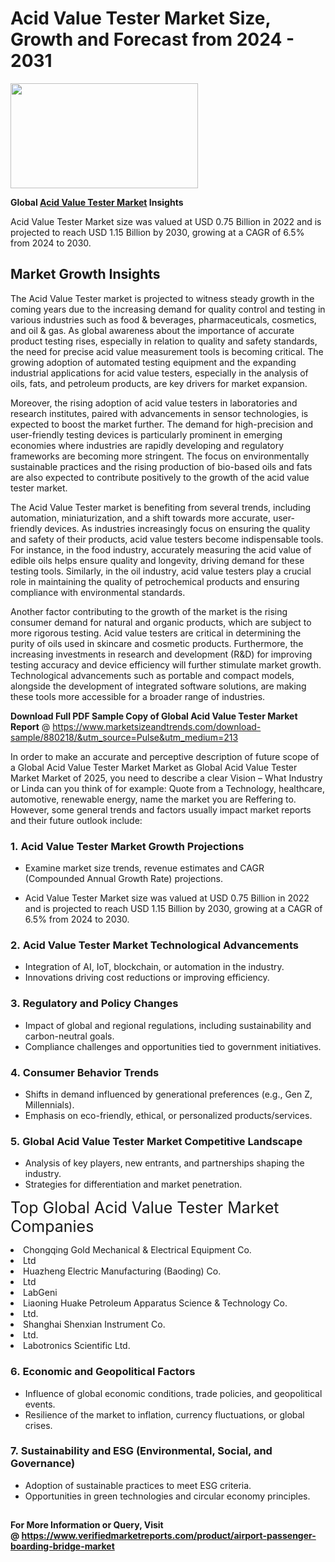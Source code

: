 <H1>Acid Value Tester Market Size, Growth and Forecast from 2024 - 2031</H1><img class="aligncenter size-medium wp-image-584254" src="https://thirdeyenews.in/wp-content/uploads/2024/09/Global-Market-Research-300x168.jpeg" alt="" width="300" height="168" /><p><strong>Global&nbsp;<a href="https://www.marketsizeandtrends.com/download-sample/880218/&amp;utm_source=Pulse&amp;utm_medium=213">Acid Value Tester Market</a> Insights</strong></p><p>Acid Value Tester Market size was valued at USD 0.75 Billion in 2022 and is projected to reach USD 1.15 Billion by 2030, growing at a CAGR of 6.5% from 2024 to 2030.</p><p><h2>Market Growth Insights</h2> <p>The Acid Value Tester market is projected to witness steady growth in the coming years due to the increasing demand for quality control and testing in various industries such as food & beverages, pharmaceuticals, cosmetics, and oil & gas. As global awareness about the importance of accurate product testing rises, especially in relation to quality and safety standards, the need for precise acid value measurement tools is becoming critical. The growing adoption of automated testing equipment and the expanding industrial applications for acid value testers, especially in the analysis of oils, fats, and petroleum products, are key drivers for market expansion.</p> <p>Moreover, the rising adoption of acid value testers in laboratories and research institutes, paired with advancements in sensor technologies, is expected to boost the market further. The demand for high-precision and user-friendly testing devices is particularly prominent in emerging economies where industries are rapidly developing and regulatory frameworks are becoming more stringent. The focus on environmentally sustainable practices and the rising production of bio-based oils and fats are also expected to contribute positively to the growth of the acid value tester market.</p> <p></p> <p>The Acid Value Tester market is benefiting from several trends, including automation, miniaturization, and a shift towards more accurate, user-friendly devices. As industries increasingly focus on ensuring the quality and safety of their products, acid value testers become indispensable tools. For instance, in the food industry, accurately measuring the acid value of edible oils helps ensure quality and longevity, driving demand for these testing tools. Similarly, in the oil industry, acid value testers play a crucial role in maintaining the quality of petrochemical products and ensuring compliance with environmental standards.</p> <p>Another factor contributing to the growth of the market is the rising consumer demand for natural and organic products, which are subject to more rigorous testing. Acid value testers are critical in determining the purity of oils used in skincare and cosmetic products. Furthermore, the increasing investments in research and development (R&D) for improving testing accuracy and device efficiency will further stimulate market growth. Technological advancements such as portable and compact models, alongside the development of integrated software solutions, are making these tools more accessible for a broader range of industries.</p> <p></p><p><span class=""><strong>Download Full PDF Sample Copy of Global Acid Value Tester Market Report</strong> @ <a href="https://www.marketsizeandtrends.com/download-sample/880218/&amp;utm_source=Pulse&amp;utm_medium=213" target="_blank">https://www.marketsizeandtrends.com/download-sample/880218/&amp;utm_source=Pulse&amp;utm_medium=213</a></span></p><p>In order to make an accurate and perceptive description of future scope of a Global&nbsp;Acid Value Tester Market Market as Global&nbsp;Acid Value Tester Market Market of 2025, you need to describe a clear Vision &ndash; What Industry or Linda can you think of for example: Quote from a Technology, healthcare, automotive, renewable energy, name the market you are Reffering to. However, some general trends and factors usually impact market reports and their future outlook include:</p><h3>1.&nbsp;<strong>Acid Value Tester Market Growth Projections</strong></h3><ul><li>Examine market size trends, revenue estimates and CAGR (Compounded Annual Growth Rate) projections.</li><li><p>Acid Value Tester Market size was valued at USD 0.75 Billion in 2022 and is projected to reach USD 1.15 Billion by 2030, growing at a CAGR of 6.5% from 2024 to 2030.</p></li></ul><h3>2.&nbsp;<strong>Acid Value Tester Market Technological Advancements</strong></h3><ul><li>Integration of AI, IoT, blockchain, or automation in the industry.</li><li>Innovations driving cost reductions or improving efficiency.</li></ul><h3>3.&nbsp;<strong>Regulatory and Policy Changes</strong></h3><ul><li>Impact of global and regional regulations, including sustainability and carbon-neutral goals.</li><li>Compliance challenges and opportunities tied to government initiatives.</li></ul><h3>4.&nbsp;<strong>Consumer Behavior Trends</strong></h3><ul><li>Shifts in demand influenced by generational preferences (e.g., Gen Z, Millennials).</li><li>Emphasis on eco-friendly, ethical, or personalized products/services.</li></ul><h3>5.&nbsp;<strong>Global Acid Value Tester Market Competitive Landscape</strong></h3><ul><li>Analysis of key players, new entrants, and partnerships shaping the industry.</li><li>Strategies for differentiation and market penetration.</li></ul><p data-pm-slice="1 1 []"><span style="color: inherit; font-family: inherit; font-size: 25px;">Top Global Acid Value Tester Market Companies</span></p><div class="" data-test-id=""><p><li>Chongqing Gold Mechanical & Electrical Equipment Co.</li><li>Ltd</li><li> Huazheng Electric Manufacturing (Baoding) Co.</li><li> Ltd</li><li> LabGeni</li><li> Liaoning Huake Petroleum Apparatus Science & Technology Co.</li><li> Ltd.</li><li> Shanghai Shenxian Instrument Co.</li><li> Ltd.</li><li> Labotronics Scientific Ltd.</li></p></div><h3>6.&nbsp;<strong>Economic and Geopolitical Factors</strong></h3><ul><li>Influence of global economic conditions, trade policies, and geopolitical events.</li><li>Resilience of the market to inflation, currency fluctuations, or global crises.</li></ul><h3>7.&nbsp;<strong>Sustainability and ESG (Environmental, Social, and Governance)</strong></h3><ul><li>Adoption of sustainable practices to meet ESG criteria.</li><li>Opportunities in green technologies and circular economy principles.</li></ul><h2><strong style="font-size: 14px;">For More Information or Query, Visit @&nbsp;</strong><a style="background-color: #ffffff; font-size: 14px;" href="https://www.marketsizeandtrends.com/report/acid-value-tester-market/" target="_blank">https://www.verifiedmarketreports.com/product/airport-passenger-boarding-bridge-market</a></h2>
